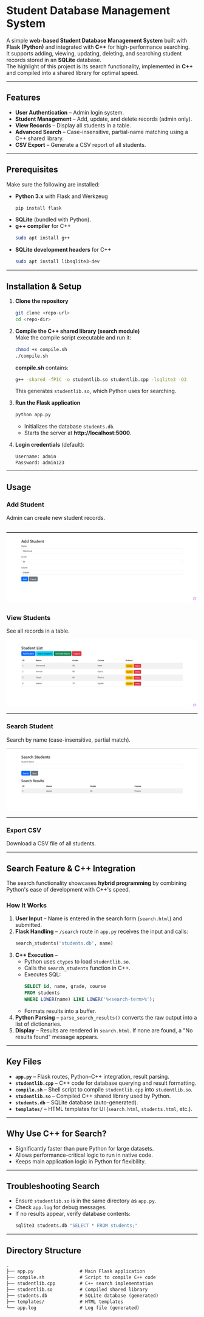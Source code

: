 # Student Database Management System

A simple **web-based Student Database Management System** built with **Flask (Python)** and integrated with **C++** for high-performance searching.  
It supports adding, viewing, updating, deleting, and searching student records stored in an **SQLite** database.  
The highlight of this project is its search functionality, implemented in **C++** and compiled into a shared library for optimal speed.

---

## Features

- **User Authentication** – Admin login system.
- **Student Management** – Add, update, and delete records (admin only).
- **View Records** – Display all students in a table.
- **Advanced Search** – Case-insensitive, partial-name matching using a C++ shared library.
- **CSV Export** – Generate a CSV report of all students.

---

## Prerequisites

Make sure the following are installed:

- **Python 3.x** with Flask and Werkzeug  
  ```bash
  pip install flask
  ```
- **SQLite** (bundled with Python).
- **g++ compiler** for C++  
  ```bash
  sudo apt install g++
  ```
- **SQLite development headers** for C++  
  ```bash
  sudo apt install libsqlite3-dev
  ```

---

## Installation & Setup

1. **Clone the repository**
   ```bash
   git clone <repo-url>
   cd <repo-dir>
   ```

2. **Compile the C++ shared library (search module)**  
   Make the compile script executable and run it:
   ```bash
   chmod +x compile.sh
   ./compile.sh
   ```

   **compile.sh** contains:
   ```bash
   g++ -shared -fPIC -o studentlib.so studentlib.cpp -lsqlite3 -O3
   ```
   This generates `studentlib.so`, which Python uses for searching.

3. **Run the Flask application**
   ```bash
   python app.py
   ```
   - Initializes the database `students.db`.
   - Starts the server at **http://localhost:5000**.

4. **Login credentials** (default):
   ```
   Username: admin
   Password: admin123
   ```

---

## Usage

### Add Student
Admin can create new student records.

![Add Student](images/Add.PNG)
---

### View Students
See all records in a table.

![Student List](images/List.PNG)

---

### Search Student
Search by name (case-insensitive, partial match).

![Search Student](images/Search.PNG)

---

### Export CSV
Download a CSV file of all students.

---

## Search Feature & C++ Integration

The search functionality showcases **hybrid programming** by combining Python's ease of development with C++'s speed.

### How It Works
1. **User Input** – Name is entered in the search form (`search.html`) and submitted.
2. **Flask Handling** – `/search` route in `app.py` receives the input and calls:
   ```python
   search_students('students.db', name)
   ```
3. **C++ Execution** –  
   - Python uses `ctypes` to load `studentlib.so`.
   - Calls the `search_students` function in C++.
   - Executes SQL:
     ```sql
     SELECT id, name, grade, course 
     FROM students 
     WHERE LOWER(name) LIKE LOWER('%<search-term>%');
     ```
   - Formats results into a buffer.
4. **Python Parsing** – `parse_search_results()` converts the raw output into a list of dictionaries.
5. **Display** – Results are rendered in `search.html`. If none are found, a "No results found" message appears.

---

## Key Files

- **`app.py`** – Flask routes, Python–C++ integration, result parsing.
- **`studentlib.cpp`** – C++ code for database querying and result formatting.
- **`compile.sh`** – Shell script to compile `studentlib.cpp` into `studentlib.so`.
- **`studentlib.so`** – Compiled C++ shared library used by Python.
- **`students.db`** – SQLite database (auto-generated).
- **`templates/`** – HTML templates for UI (`search.html`, `students.html`, etc.).

---

## Why Use C++ for Search?

- Significantly faster than pure Python for large datasets.
- Allows performance-critical logic to run in native code.
- Keeps main application logic in Python for flexibility.

---

## Troubleshooting Search

- Ensure `studentlib.so` is in the same directory as `app.py`.
- Check `app.log` for debug messages.
- If no results appear, verify database contents:
  ```bash
  sqlite3 students.db "SELECT * FROM students;"
  ```

---

## Directory Structure

```
.
├── app.py                 # Main Flask application
├── compile.sh             # Script to compile C++ code
├── studentlib.cpp         # C++ search implementation
├── studentlib.so          # Compiled shared library
├── students.db            # SQLite database (generated)
├── templates/             # HTML templates
└── app.log                # Log file (generated)
```